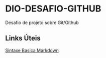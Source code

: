 # DIO-DESAFIO-GITHUB
Desafio de projeto sobre Git/Github

## Links Úteis
[Sintaxe Basica Markdown](https://www.markdownguide.org/basic-syntax/)

